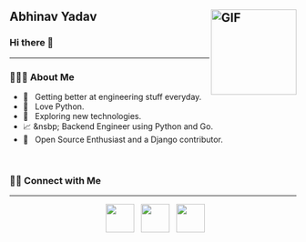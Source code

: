 <h2> Abhinav Yadav <!--<img src="" width="25"></h2> -->
<img align="right" alt="GIF" src="https://cdn.discordapp.com/emojis/553085034068705285.gif?v=1" width="150"/>
<h3>Hi there 👋</h3>
<hr>
<h3> 👨🏻‍💻 About Me </h3>

- 🔭 &nbsp; Getting better at engineering stuff everyday.
- 🌱 &nbsp; Love Python.
- 🤔 &nbsp; Exploring new technologies.
- 📈 &nsbp; Backend Engineer using Python and Go.
- 🌱 &nbsp; Open Source Enthusiast and a Django contributor.

<br>
<h3> 🤝🏻 Connect with Me </h3>
<hr>

<p align="center">
&nbsp; <a href="https://x.com/Abhi_sama" target="_blank" rel="noopener noreferrer"><img src="https://img.icons8.com/plasticine/100/000000/twitter.png" width="50" /></a>  
&nbsp; <a href="https://www.linkedin.com/in/abhinavyadav13/" target="_blank" rel="noopener noreferrer"><img src="https://img.icons8.com/plasticine/100/000000/linkedin.png" width="50" /></a>
&nbsp; <a href="mailto:0302abhinav@gmail.com" target="_blank" rel="noopener noreferrer"><img src="https://img.icons8.com/plasticine/100/000000/gmail.png"  width="50" /></a>
</p>
 

